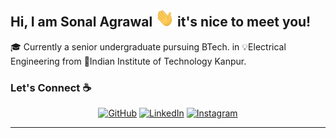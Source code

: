 
<!--
**SonalAgrawal15/SonalAgrawal15** is a ✨ _special_ ✨ repository because its `README.md` (this file) appears on your GitHub profile.

Here are some ideas to get you started:

- 🔭 I’m currently working on ...
- 🌱 I’m currently learning ...
- 👯 I’m looking to collaborate on ...
- 🤔 I’m looking for help with ...
- 💬 Ask me about ...
- 📫 How to reach me: ...
- 😄 Pronouns: ...
- ⚡ Fun fact: ...
-->

## Hi, I am Sonal Agrawal <img src="https://raw.githubusercontent.com/ABSphreak/ABSphreak/master/gifs/Hi.gif" width="30px"> it's nice to meet you!
🎓 Currently a senior undergraduate pursuing BTech. in 💡Electrical Engineering from 📍Indian Institute of Technology Kanpur.

### Let's Connect :coffee:
<p align="center">
	<a href="https://github.com/SonalAgrawal15"><img src="https://img.icons8.com/bubbles/50/000000/github.png" alt="GitHub"/></a>
	<a href="https://www.linkedin.com/in/sonal-agrawal-ab0443203/"><img src="https://img.icons8.com/bubbles/50/000000/linkedin.png" alt="LinkedIn"/></a>
	<a href="https://www.instagram.com/_.sonal.agrawal._/"><img src="https://img.icons8.com/bubbles/50/000000/instagram.png" alt="Instagram"/></a>
<!-- 	<a href="https://twitter.com/Nikunjs07673277"><img src="https://img.icons8.com/bubbles/50/000000/twitter.png" alt="Twitter"/></a> -->
</p>

-----
